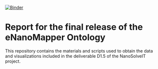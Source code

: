 [![Binder](https://mybinder.org/badge_logo.svg)](https://mybinder.org/v2/gh/jmillanacosta/report-final-release-enm/54e9f12244c261d18d9fe1cf9ea3a3e22a01a15e?urlpath=lab%2Ftree%2FNanoSolveIT_KB_eNM.ipynb)
# Report for the final release of the eNanoMapper Ontology
This repository contains the materials and scripts used to obtain the data and visualizations included in the deliverable D1.5 of the NanoSolveIT project.
